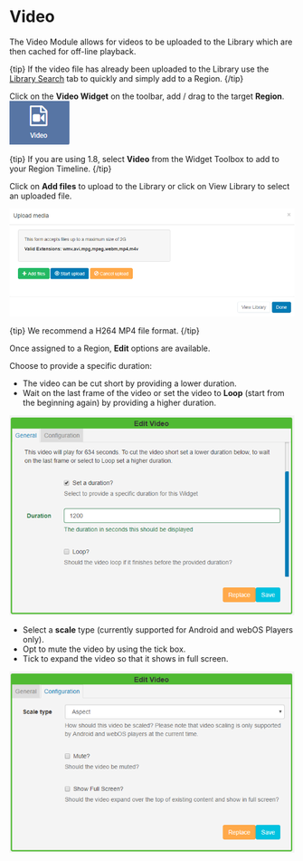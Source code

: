 <!--toc=widgets-->

# Video

The Video Module allows for videos to be uploaded to the Library which are then cached for off-line playback.

{tip}
If the video file has already been uploaded to the Library use the [Library Search](layouts_library_search.html) tab to quickly and simply add to a Region.
{/tip}

Click on the **Video Widget** on the  toolbar, add / drag to the target **Region**. ![Video Widget](img/v2_media_video_widget.png)

{tip}
If you are using 1.8, select **Video** from the Widget Toolbox to add to your Region Timeline.
{/tip}

Click on **Add files** to upload to the Library or click on View Library to select an uploaded file.



![Video Add](img/v2_media_video_upload.png)

{tip}
We recommend a H264 MP4 file format.
{/tip}

Once assigned to a Region, **Edit** options are available.

Choose to provide a specific duration:

- The video can be cut short by providing a lower duration.
- Wait on the last frame of the video or set the video to **Loop** (start from the beginning again) by providing a higher duration.

![Video Edit](img/v2_media_video_edit.png)



- Select a **scale** type (currently supported for Android and webOS Players only).
- Opt to mute the video by using the tick box.
- Tick to expand the video so that it shows in full screen.

![Video Configuration](img/v2_media_video_configuration.png)
